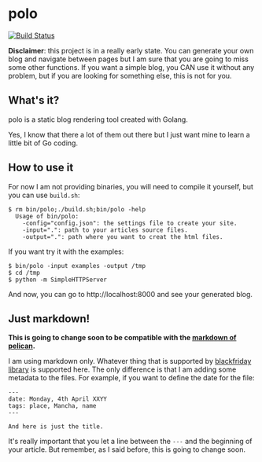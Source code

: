 polo
====

[![Build Status](https://travis-ci.org/agonzalezro/polo.png)](https://travis-ci.org/agonzalezro/polo)

**Disclaimer**: this project is in a really early state. You can generate your
own blog and navigate between pages but I am sure that you are going to miss
some other functions. If you want a simple blog, you CAN use it without any
problem, but if you are looking for something else, this is not for you.

What's it?
----------

polo is a static blog rendering tool created with Golang.

Yes, I know that there a lot of them out there but I just want mine to learn a
little bit of Go coding.

How to use it
-------------

For now I am not providing binaries, you will need to compile it yourself, but
you can use ``build.sh``:

    $ rm bin/polo;./build.sh;bin/polo -help
      Usage of bin/polo:
        -config="config.json": the settings file to create your site.
        -input=".": path to your articles source files.
        -output=".": path where you want to creat the html files.

If you want try it with the examples:

    $ bin/polo -input examples -output /tmp
    $ cd /tmp
    $ python -m SimpleHTTPServer

And now, you can go to http://localhost:8000 and see your generated blog.

Just markdown!
--------------

**This is going to change soon to be compatible with the [markdown of
pelican](http://docs.getpelican.com/en/3.1.1/getting_started.html#file-metadata).**

I am using markdown only. Whatever thing that is supported by [blackfriday
library](https://github.com/russross/blackfriday) is supported here. The only
difference is that I am adding some metadata to the files. For example, if you
want to define the date for the file:

    ---
    date: Monday, 4th April XXYY
    tags: place, Mancha, name
    ---

    And here is just the title.

It's really important that you let a line between the ``---`` and the beginning
of your article. But remember, as I said before, this is going to change soon.
